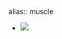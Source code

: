alias:: muscle

- ![](https://peach-geographical-bat-397.mypinata.cloud/ipfs/QmNvYk8JGU2F8bPjxhjyrUeu9bXR4nugk8PinrYZWFHrm3)